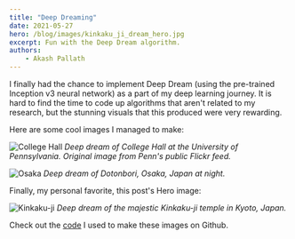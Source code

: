 ```yaml
---
title: "Deep Dreaming"
date: 2021-05-27
hero: /blog/images/kinkaku_ji_dream_hero.jpg
excerpt: Fun with the Deep Dream algorithm.
authors:
    - Akash Pallath
---
```


I finally had the chance to implement Deep Dream (using the pre-trained Inception v3
neural network) as a part of my deep learning
journey. It is hard to find the time to code up algorithms that
aren't related to my research, but the stunning visuals that
this produced were very rewarding.

Here are some cool images I managed to make:    

![College Hall](/blog/images/penn_dream.jpg)
*Deep dream of College Hall at the University of Pennsylvania. Original image from Penn's public Flickr feed.*

![Osaka](/blog/images/osaka_dream.jpg)
*Deep dream of Dotonbori, Osaka, Japan at night.*

Finally, my personal favorite, this post's Hero image:

![Kinkaku-ji](/blog/images/kinkaku_ji_dream.jpg)
*Deep dream of the majestic Kinkaku-ji temple in Kyoto, Japan.*

Check out the [code](https://github.com/apallath/generative_art) I used to make these images on Github.
